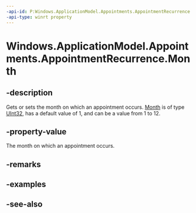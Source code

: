 ----api-id: P:Windows.ApplicationModel.Appointments.AppointmentRecurrence.Month
-api-type: winrt property
---<!-- Property syntaxpublic uint Month { get;  set; }--># Windows.ApplicationModel.Appointments.AppointmentRecurrence.Month## -descriptionGets or sets the month on which an appointment occurs. [Month](appointmentrecurrence_month.md) is of type [UInt32](https://msdn.microsoft.com/library/system.uint32.aspx), has a default value of 1, and can be a value from 1 to 12.## -property-valueThe month on which an appointment occurs.## -remarks## -examples## -see-also